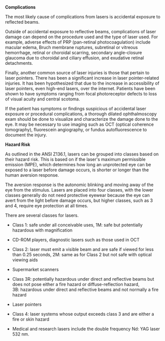 **Complications**

The most likely cause of complications from lasers is accidental exposure to reflected beams.

Outside of accidental exposure to reflective beams, complications of laser damage can depend on the procedure used and the type of laser used. For example, adverse effects of PRP (pan-retinal photocoagulation) include macular edema, Bruch membrane ruptures, subretinal or vitreous hemorrhage, retinal or choroidal scarring, secondary angle-closure glaucoma due to choroidal and ciliary effusion, and exudative retinal detachments.

Finally, another common source of laser injuries is those that pertain to laser pointers. There has been a significant increase in laser pointer-related injuries. It has been hypothesized that due to the increase in accessibility of laser pointers, even high-end lasers, over the internet. Patients have been shown to have symptoms ranging from focal photoreceptor defects to loss of visual acuity and central scotoma.

If the patient has symptoms or findings suspicious of accidental laser exposure or procedural complications, a thorough dilated ophthalmoscopy exam should be done to visualize and characterize the damage done to the eye. It may be necessary to use imaging such as OCT (optical coherence tomography), fluorescein angiography, or fundus autofluorescence to document the injury.

**Hazard Risk**

As outlined in the ANSI Z136.1, lasers can be grouped into classes based on their hazard risk. This is based on if the laser's maximum permissible emission (MPE), which determines how long an unprotected eye can be exposed to a laser before damage occurs, is shorter or longer than the human aversion response.

The aversion response is the autonomic blinking and moving away of the eye from the stimulus. Lasers are placed into four classes, with the lower classes generally do not need protective eyewear because the eye can avert from the light before damage occurs, but higher classes, such as 3 and 4, require eye protection at all times.

There are several classes for lasers.

- Class 1: safe under all conceivable uses, 1M: safe but potentially hazardous with magnification

- CD-ROM players, diagnostic lasers such as those used in OCT

- Class 2: laser must emit a visible beam and are safe if viewed for less than 0.25 seconds, 2M: same as for Class 2 but not safe with optical viewing aids

- Supermarket scanners

- Class 3R: potentially hazardous under direct and reflective beams but does not pose either a fire hazard or diffuse-reflection hazard, 3B: hazardous under direct and reflective beams and not normally a fire hazard

- Laser pointers

- Class 4: laser systems whose output exceeds class 3 and are either a fire or skin hazard

- Medical and research lasers include the double frequency Nd: YAG laser 532 nm.